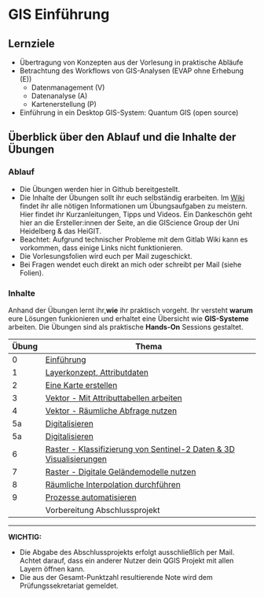 # GIS Einführung


## Lernziele
* Übertragung von Konzepten aus der Vorlesung in praktische Abläufe
* Betrachtung des Workflows von GIS-Analysen (EVAP ohne Erhebung (E))
  * Datenmanagement (V)
  * Datenanalyse (A)
  * Kartenerstellung (P)
* Einführung in ein Desktop GIS-System: Quantum GIS (open source)


## Überblick über den Ablauf und die Inhalte der Übungen
### Ablauf
* Die Übungen werden hier in Github bereitgestellt. 
* Die Inhalte der Übungen sollt ihr euch selbständig erarbeiten. Im [Wiki](https://courses.gistools.geog.uni-heidelberg.de/giscience/gis-einfuehrung/-/wikis/home) findet ihr alle nötigen Informationen um Übungsaufgaben zu meistern. Hier findet ihr Kurzanleitungen, Tipps und Videos. Ein Dankeschön geht hier an die Ersteller:innen der Seite, an die GIScience Group der Uni Heidelberg & das HeiGIT.
* Beachtet: Aufgrund technischer Probleme mit dem Gitlab Wiki kann es vorkommen, dass einige Links nicht funktionieren.
* Die Vorlesungsfolien wird euch per Mail zugeschickt.
* Bei Fragen wendet euch direkt an mich oder schreibt per Mail (siehe Folien).


### Inhalte
Anhand der Übungen lernt ihr,**wie** ihr praktisch vorgeht. Ihr versteht **warum** eure Lösungen funkionieren und erhaltet eine Übersicht wie **GIS-Systeme** arbeiten. Die Übungen sind als praktische **Hands-On** Sessions gestaltet.

| Übung 	                          | Thema |
|-------	                          |-------    |
| 0         	| [Einführung](https://github.com/GeowazM/Einfuehrung-GIS-fur-Geowissenschaften/tree/main/exercise_0)         |
| 1         	| [Layerkonzept, Attributdaten](https://github.com/GeowazM/Einfuehrung-GIS-fur-Geowissenschaften/tree/main/exercise_01)         |
| 2         	| [Eine Karte erstellen](https://github.com/GeowazM/Einfuehrung-GIS-fur-Geowissenschaften/tree/main/exercise_02)         |
| 3         	| [Vektor - Mit Attributtabellen arbeiten](https://github.com/GeowazM/Einfuehrung-GIS-fur-Geowissenschaften/tree/main/exercise_03)         |
| 4         	| [Vektor - Räumliche Abfrage nutzen](https://github.com/GeowazM/Einfuehrung-GIS-fur-Geowissenschaften/tree/main/exercise_04)         |
| 5a         	| [Digitalisieren](https://github.com/GeowazM/Einfuehrung-GIS-fur-Geowissenschaften/tree/main/exercise_05a)         |
| 5a         	| [Digitalisieren](https://github.com/GeowazM/Einfuehrung-GIS-fur-Geowissenschaften/tree/main/exercise_05b)         |
| 6         	| [Raster - Klassifizierung von Sentinel-2 Daten & 3D Visualisierungen](https://github.com/GeowazM/Einfuehrung-GIS-fur-Geowissenschaften/tree/main/exercise_06)         |
| 7         	| [Raster - Digitale Geländemodelle nutzen](https://github.com/GeowazM/Einfuehrung-GIS-fur-Geowissenschaften/tree/main/exercise_07)       |
| 8         	| [Räumliche Interpolation durchführen](https://github.com/GeowazM/Einfuehrung-GIS-fur-Geowissenschaften/tree/main/exercise_08)         |
| 9         	| [Prozesse automatisieren](https://github.com/GeowazM/Einfuehrung-GIS-fur-Geowissenschaften/tree/main/exercise_09)         |
|          	| Vorbereitung Abschlussprojekt         |

---


**WICHTIG:**
* Die Abgabe des Abschlussprojekts erfolgt ausschließlich per Mail. Achtet darauf, dass ein anderer Nutzer dein QGIS Projekt mit allen Layern öffnen kann. 
* Die aus der Gesamt-Punktzahl resultierende Note wird dem Prüfungssekretariat gemeldet.
